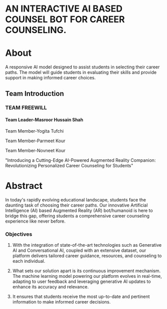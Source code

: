 
# AN INTERACTIVE AI BASED COUNSEL BOT FOR CAREER COUNSELING.



# About
A responsive AI model designed to assist students in selecting their career paths. The model will guide students in evaluating their skills and provide support in making informed career choices.
## Team Introduction
### TEAM FREEWILL
#### Team Leader-Masroor Hussain Shah

Team Member-Yogita Tufchi

Team Member-Parmeet Kour

Team Member-Novneet Kour

"Introducing a Cutting-Edge AI-Powered Augmented Reality Companion: Revolutionizing Personalized Career Counseling for Students"

# Abstract
In today's rapidly evolving educational landscape, students face the daunting task of choosing their career paths. Our innovative Artificial Intelligence (AI) based Augmented Reality (AR) bot/humanoid is here to bridge this gap, offering students a comprehensive career counseling experience like never before.

### Objectives
1. With the integration of state-of-the-art technologies such as Generative AI and Conversational AI, coupled with an extensive dataset, our platform delivers tailored career guidance, resources, and counseling to each individual.

2. What sets our solution apart is its continuous improvement mechanism. The machine learning model powering our platform evolves in real-time, adapting to user feedback and leveraging generative AI updates to enhance its accuracy and relevance.

3. It ensures that students receive the most up-to-date and pertinent information to make informed career decisions.
